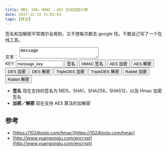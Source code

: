 ```yaml
---
title: MD5，SHA，HMAC ，AES 在线加密计算
date: 2017-12-19 15:03:03
tags: [算法]
---
```


签名和加解密平常偶尔会用到，又不想每次都去 google 找，干脆自己写了一个在线工具。
<!-- more -->
文本： <textarea id="msg" style="width: 50%">message</textarea>
<br/>
KEY: <input id="key" value="message_key" style="width: 30%"/>
<button id="encrypt" onClick="create_crypto('default')">签名</button> <button id="encryptHmac" onClick="create_crypto('hmac')">HMAC 签名</button> <button id="encryptAES" onClick="create_crypto('aes_encrypt')">AES 加密</button> <button id="decryptAES" onClick="create_crypto('aes_decrypt')">AES 解密</button> <button id="encryptDES" onClick="create_crypto('des_encrypt')">DES 加密</button> <button id="decryptDES" onClick="create_crypto('des_decrypt')">DES 解密</button> <button id="encryptTDES" onClick="create_crypto('tdes_encrypt')">TripleDES 加密</button> <button id="decryptTDES" onClick="create_crypto('tdes_decrypt')">TripleDES 解密</button> <button id="encryptRabbit" onClick="create_crypto('rabbit_encrypt')">Rabbit 加密</button> <button id="decryptRabbit" onClick="create_crypto('rabbit_decrypt')">Rabbit 解密</button>




<div id="hash" style="display: none">
MD5
<span id="md5" ></span>
SHA1
<span id="sha1" ></span>
SHA256
<span id="sha256" ></span>
SHA512
<span id="sha512" ></span>
</div>

<div id="crypto" style="display: none">
结果
<span id="result" ></span>
</div>

- **签名** 现在支持的签名为 MD5，SHA1，SHA256，SHA512，以及 Hmac 加密签名
- **加密／解密** 现在支持 AES 算法的加解密

## 参考
- [https://1024tools.com/hmac](https://1024tools.com/hmac)
- [http://www.yuangongju.com/encrypt](http://www.yuangongju.com/encrypt)
